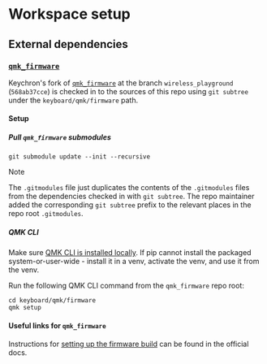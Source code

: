 # Workspace setup

## External dependencies

### [`qmk_firmware`](https://github.com/qmk/qmk_firmware)

Keychron's fork of [`qmk_firmware`](https://github.com/qmk/qmk_firmware) at the branch `wireless_playground` (`568ab37cce`) is checked in to the sources of this repo using `git subtree` under the `keyboard/qmk/firmware` path.

#### Setup

##### Pull `qmk_firmware` submodules

```shell
git submodule update --init --recursive
```

> [!NOTE]
>
> The `.gitmodules` file just duplicates the contents of the `.gitmodules` files from the dependencies checked in with `git subtree`. The repo maintainer added the corresponding `git subtree` prefix to the relevant places in the repo root `.gitmodules`.

##### QMK CLI

Make sure [QMK CLI is installed locally](https://docs.qmk.fm/cli#install-using-easy_install-or-pip). If pip cannot install the packaged system-or-user-wide - install it in a venv, activate the venv, and use it from the venv.

Run the following QMK CLI command from the `qmk_firmware` repo root:

```shell
cd keyboard/qmk/firmware
qmk setup
```

#### Useful links for `qmk_firmware`

Instructions for [setting up the firmware build](https://docs.qmk.fm/newbs_getting_started) can be found in the official docs.
